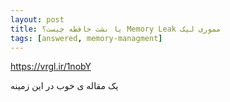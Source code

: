 ```yaml
---
layout: post
title: ‫مموری لیک Memory Leak یا نشت حافظه چیست؟ 
tags: [answered, memory-managment]
---
```




<!-- comment #653913008 -->
https://vrgl.ir/1nobY

یک مقاله ی خوب در این زمینه 

